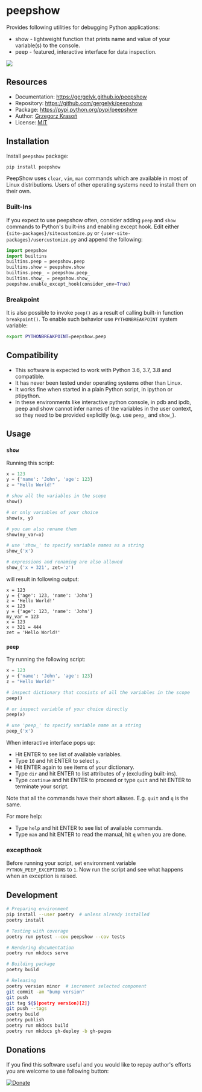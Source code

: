 # peepshow

Provides following utilities for debugging Python applications:

* show - lightweight function that prints name and value of your variable(s) to the console.
* peep - featured, interactive interface for data inspection.

![](https://user-images.githubusercontent.com/11185582/51219128-b3127780-192f-11e9-8618-ecfff642b87f.gif)

## Resources

* Documentation: <https://gergelyk.github.io/peepshow>
* Repository: <https://github.com/gergelyk/peepshow>
* Package: <https://pypi.python.org/pypi/peepshow>
* Author: [Grzegorz Krasoń](mailto:grzegorz.krason@gmail.com)
* License: [MIT](LICENSE)

## Installation

Install `peepshow` package:

```sh
pip install peepshow
```

PeepShow uses `clear`, `vim`, `man` commands which are available in most of Linux distributions. Users of other operating systems need to install them on their own.

### Built-Ins

If you expect to use peepshow often, consider adding `peep` and `show` commands to Python's built-ins and enabling except hook. Edit either `{site-packages}/sitecustomize.py` or `{user-site-packages}/usercustomize.py` and append the following:

```python
import peepshow
import builtins
builtins.peep = peepshow.peep
builtins.show = peepshow.show
builtins.peep_ = peepshow.peep_
builtins.show_ = peepshow.show_
peepshow.enable_except_hook(consider_env=True)
```

### Breakpoint

It is also possible to invoke `peep()` as a result of calling built-in function `breakpoint()`. To enable such behavior use `PYTHONBREAKPOINT` system variable:

```sh
export PYTHONBREAKPOINT=peepshow.peep
```

## Compatibility

* This software is expected to work with Python 3.6, 3.7, 3.8 and compatible.
* It has never been tested under operating systems other than Linux.
* It works fine when started in a plain Python script, in ipython or ptipython.
* In these environments like interactive python console, in pdb and ipdb, peep and show cannot infer names of the variables in the user context, so they need to be provided explicitly (e.g. use `peep_` and `show_`).

## Usage

### `show`

Running this script:

```python
x = 123
y = {'name': 'John', 'age': 123}
z = "Hello World!"

# show all the variables in the scope
show()

# or only variables of your choice
show(x, y)

# you can also rename them
show(my_var=x)

# use 'show_' to specify variable names as a string
show_('x')

# expressions and renaming are also allowed
show_('x + 321', zet='z')
```

will result in following output:

```
x = 123
y = {'age': 123, 'name': 'John'}
z = 'Hello World!'
x = 123
y = {'age': 123, 'name': 'John'}
my_var = 123
x = 123
x + 321 = 444
zet = 'Hello World!'
```

### `peep`

Try running the following script:

```python
x = 123
y = {'name': 'John', 'age': 123}
z = "Hello World!"

# inspect dictionary that consists of all the variables in the scope
peep()

# or inspect variable of your choice directly
peep(x)

# use 'peep_' to specify variable name as a string
peep_('x')
```

When interactive interface pops up:

* Hit ENTER to see list of available variables.
* Type `10` and hit ENTER to select `y`.
* Hit ENTER again to see items of your dictionary.
* Type `dir` and hit ENTER to list attributes of `y` (excluding built-ins).
* Type `continue` and hit ENTER to proceed or type `quit` and hit ENTER to terminate your script.

Note that all the commands have their short aliases. E.g. `quit` and `q` is the same.

For more help:

* Type `help` and hit ENTER to see list of available commands.
* Type `man` and hit ENTER to read the manual, hit `q` when you are done.

### excepthook

Before running your script, set environment variable `PYTHON_PEEP_EXCEPTIONS` to `1`. Now run the script and see what happens when an exception is raised.

## Development

```sh
# Preparing environment
pip install --user poetry  # unless already installed
poetry install

# Testing with coverage
poetry run pytest --cov peepshow --cov tests

# Rendering documentation
poetry run mkdocs serve

# Building package
poetry build

# Releasing
poetry version minor  # increment selected component
git commit -am "bump version"
git push
git tag ${$(poetry version)[2]}
git push --tags
poetry build
poetry publish
poetry run mkdocs build
poetry run mkdocs gh-deploy -b gh-pages
```

## Donations

If you find this software useful and you would like to repay author's efforts you are welcome to use following button:

[![Donate](https://www.paypalobjects.com/en_US/PL/i/btn/btn_donateCC_LG.gif)](https://www.paypal.com/cgi-bin/webscr?cmd=_s-xclick&hosted_button_id=D9KUJD9LTKJY8&source=url)

